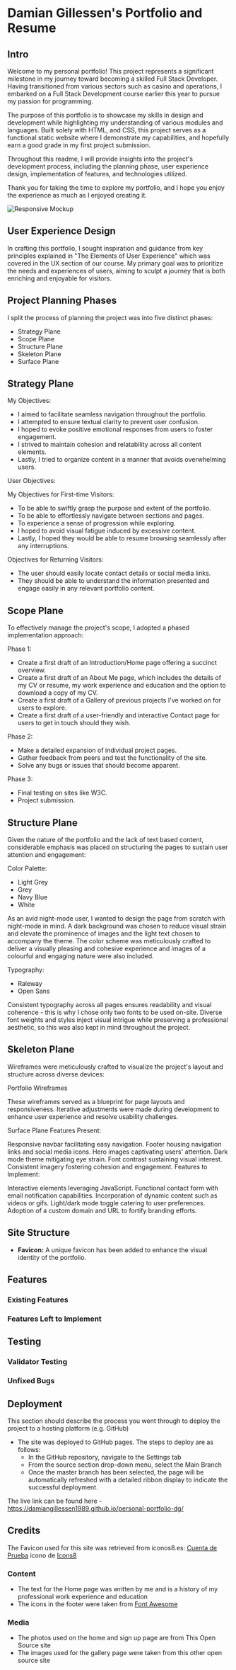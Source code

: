 # Damian Gillessen's Portfolio and Resume

## Intro

Welcome to my personal portfolio! This project represents a significant milestone in my journey toward becoming a skilled Full Stack Developer. Having transitioned from various sectors such as casino and operations, I embarked on a Full Stack Development course earlier this year to pursue my passion for programming.

The purpose of this portfolio is to showcase my skills in design and development while highlighting my understanding of various modules and languages. Built solely with HTML, and CSS, this project serves as a functional static website where I demonstrate my capabilities, and hopefully earn a good grade in my first project submission.

Throughout this readme, I will provide insights into the project's development process, including the planning phase, user experience design, implementation of features, and technologies utilized.

Thank you for taking the time to explore my portfolio, and I hope you enjoy the experience as much as I enjoyed creating it.

![Responsive Mockup](https://github.com/DamianGillessen1989/personal-portfolio-dg/blob/main/docs/amiresponsiveimage.png)

## User Experience Design

In crafting this portfolio, I sought inspiration and guidance from key principles explained in "The Elements of User Experience" which was covered in the UX section of our course. My primary goal was to prioritize the needs and experiences of users, aiming to sculpt a journey that is both enriching and enjoyable for visitors.

## Project Planning Phases

I split the process of planning the project was into five distinct phases:

- Strategy Plane
- Scope Plane
- Structure Plane
- Skeleton Plane
- Surface Plane

## Strategy Plane

My Objectives:

- I aimed to facilitate seamless navigation throughout the portfolio.
- I attempted to ensure textual clarity to prevent user confusion.
- I hoped to evoke positive emotional responses from users to foster engagement.
- I strived to maintain cohesion and relatability across all content elements.
- Lastly, I tried to organize content in a manner that avoids overwhelming users.

User Objectives:

My Objectives for First-time Visitors:

- To be able to swiftly grasp the purpose and extent of the portfolio.
- To be able to effortlessly navigate between sections and pages.
- To experience a sense of progression while exploring.
- I hoped to avoid visual fatigue induced by excessive content.
- Lastly, I hoped they would be able to resume browsing seamlessly after any interruptions.

Objectives for Returning Visitors:

- The user should easily locate contact details or social media links.
- They should be able to understand the information presented and engage easily in any relevant portfolio content.

## Scope Plane

To effectively manage the project's scope, I adopted a phased implementation approach:

Phase 1:

- Create a first draft of an Introduction/Home page offering a succinct overview.
- Create a first draft of an About Me page, which includes the details of my CV or resume, my work experience and education and the option to download a copy of my CV.
- Create a first draft of a Gallery of previous projects I've worked on for users to explore.
- Create a first draft of a user-friendly and interactive Contact page for users to get in touch should they wish.

Phase 2:

- Make a detailed expansion of individual project pages.
- Gather feedback from peers and test the functionality of the site.
- Solve any bugs or issues that should become apparent.

Phase 3:
- Final testing on sites like W3C.
- Project submission.

## Structure Plane

Given the nature of the portfolio and the lack of text based content, considerable emphasis was placed on structuring the pages to sustain user attention and engagement:

Color Palette:

- Light Grey
- Grey
- Navy Blue
- White

As an avid night-mode user, I wanted to design the page from scratch with night-mode in mind. A dark background was chosen to reduce visual strain and elevate the prominence of images and the light text chosen to accompany the theme. The color scheme was meticulously crafted to deliver a visually pleasing and cohesive experience and images of a colourful and engaging nature were also included.

Typography:

- Raleway
- Open Sans

Consistent typography across all pages ensures readability and visual coherence - this is why I chose only two fonts to be used on-site. Diverse font weights and styles inject visual intrigue while preserving a professional aesthetic, so this was also kept in mind throughout the project.

## Skeleton Plane

Wireframes were meticulously crafted to visualize the project's layout and structure across diverse devices:

Portfolio Wireframes

These wireframes served as a blueprint for page layouts and responsiveness. Iterative adjustments were made during development to enhance user experience and resolve usability challenges.

Surface Plane
Features Present:

Responsive navbar facilitating easy navigation.
Footer housing navigation links and social media icons.
Hero images captivating users' attention.
Dark mode theme mitigating eye strain.
Font contrast sustaining visual interest.
Consistent imagery fostering cohesion and engagement.
Features to Implement:

Interactive elements leveraging JavaScript.
Functional contact form with email notification capabilities.
Incorporation of dynamic content such as videos or gifs.
Light/dark mode toggle catering to user preferences.
Adoption of a custom domain and URL to fortify branding efforts.






## Site Structure

- **Favicon:** A unique favicon has been added to enhance the visual identity of the portfolio.

## Features 

### Existing Features

### Features Left to Implement

## Testing 

### Validator Testing 

### Unfixed Bugs

## Deployment

This section should describe the process you went through to deploy the project to a hosting platform (e.g. GitHub) 

- The site was deployed to GitHub pages. The steps to deploy are as follows: 
  - In the GitHub repository, navigate to the Settings tab 
  - From the source section drop-down menu, select the Main Branch
  - Once the master branch has been selected, the page will be automatically refreshed with a detailed ribbon display to indicate the successful deployment. 

The live link can be found here - https://damiangillessen1989.github.io/personal-portfolio-dg/ 

## Credits 

The Favicon used for this site was retrieved from iconos8.es:
<a target="_blank" href="https://icons8.com/icon/kvqTlMRogUYm/cuenta-de-prueba">Cuenta de Prueba</a> icono de <a target="_blank" href="https://icons8.com">Icons8</a>


### Content 

- The text for the Home page was written by me and is a history of my professional work experience and education
- The icons in the footer were taken from [Font Awesome](https://fontawesome.com/)

### Media

- The photos used on the home and sign up page are from This Open Source site
- The images used for the gallery page were taken from this other open source site

